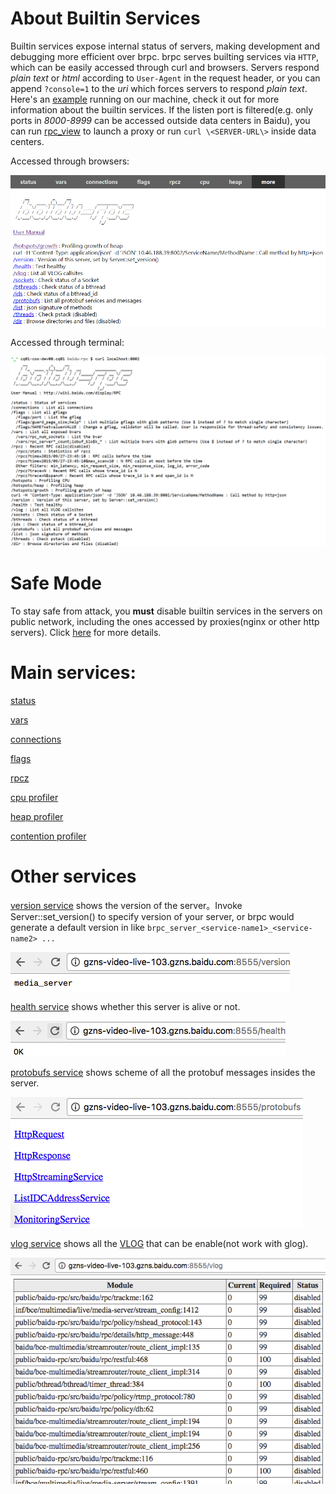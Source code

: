 # About Builtin Services

Builtin services expose internal status of servers, making development and debugging more efficient over brpc. brpc serves builting services via `HTTP`, which can be easily accessed through curl and browsers.  Servers respond *plain text* or *html* according to `User-Agent` in the request header, or you can append `?console=1` to the *uri* which forces servers to respond *plain text*. Here's an [example](http://brpc.baidu.com:8765/) running on our machine, check it out for more information about the builtin services. If the listen port is filtered(e.g. only ports in *8000-8999* can be accessed outside data centers in Baidu), you can run [rpc_view](rpc_view.md) to launch a proxy or run `curl \<SERVER-URL\>` inside data centers.

Accessed through browsers:

![img](../images/builtin_service_more.png)

Accessed through terminal:

![img](../images/builtin_service_from_console.png)

# Safe Mode

To stay safe from attack, you **must** disable builtin services in the servers on public network, including the ones accessed by proxies(nginx or other http servers). Click [here](server.md#安全模式) for more details.

# Main services:

[status](status.md)

[vars](vars.md)

[connections](connections.md)

[flags](flags.md)

[rpcz](rpcz.md)

[cpu profiler](cpu_profiler.md)

[heap profiler](heap_profiler.md)

[contention profiler](contention_profiler.md)

# Other services



[version service](http://brpc.baidu.com:8765/version) shows the version of the server。Invoke Server::set_version() to specify version of your server, or brpc would generate a default version in like `brpc_server_<service-name1>_<service-name2> ...`

![img](../images/version_service.png)

[health service](http://brpc.baidu.com:8765/health) shows whether this server is alive or not.

![img](../images/health_service.png)

[protobufs service](http://brpc.baidu.com:8765/protobufs) shows scheme of all the protobuf messages insides the server.

![img](../images/protobufs_service.png)

[vlog service](http://brpc.baidu.com:8765/vlog) shows all the [VLOG](streaming_log.md#VLOG) that can be enable(not work with glog).

![img](../images/vlog_service.png)


